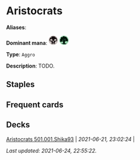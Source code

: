 # Aristocrats

**Aliases**: 

**Dominant mana**: <img src="../resources/images/mana/B.png" width="25"/> <img src="../resources/images/mana/G.png" width="25"/>

**Type**: `Aggro`

**Description**: TODO.

## **Staples**



## **Frequent cards**



## **Decks**

[Aristocrats 501.001.Shika93](https://deckstats.net/decks/78813/2119339-aristocrats-501-001) | *2021-06-21, 23:02:24* |   


*Last updated: 2021-06-24, 22:55:22.*
